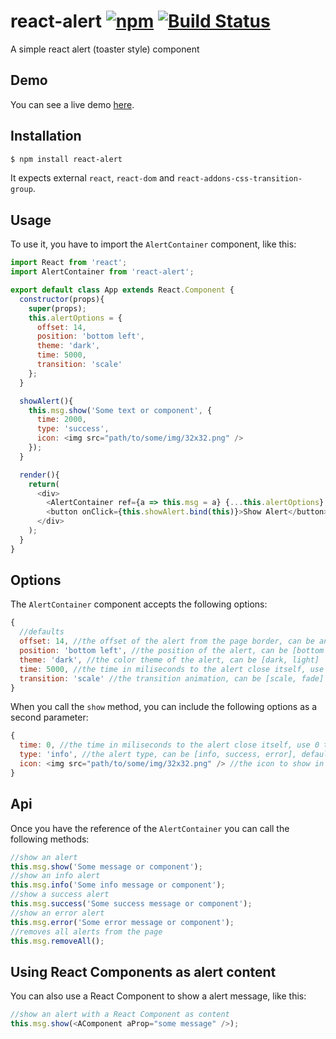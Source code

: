 # react-alert [![npm](https://badge.fury.io/js/react-alert.svg)](http://badge.fury.io/js/react-alert) [![Build Status](https://travis-ci.org/schiehll/react-alert.svg?branch=master)](https://travis-ci.org/schiehll/react-alert)

A simple react alert (toaster style) component

## Demo

You can see a live demo [here](http://schiehll.github.io/react-alert/).

## Installation

```bash
$ npm install react-alert
```

It expects external `react`, `react-dom` and `react-addons-css-transition-group`.

## Usage

To use it, you have to import the `AlertContainer` component, like this:

```js
import React from 'react';
import AlertContainer from 'react-alert';

export default class App extends React.Component {
  constructor(props){
    super(props);
    this.alertOptions = {
      offset: 14,
      position: 'bottom left',
      theme: 'dark',
      time: 5000,
      transition: 'scale'
    };
  }

  showAlert(){
    this.msg.show('Some text or component', {
      time: 2000,
      type: 'success',
      icon: <img src="path/to/some/img/32x32.png" />
    });
  }

  render(){
    return(
      <div>
        <AlertContainer ref={a => this.msg = a} {...this.alertOptions} />
        <button onClick={this.showAlert.bind(this)}>Show Alert</button>
      </div>
    );
  }
}
```

## Options

The `AlertContainer` component accepts the following options:

```js
{
  //defaults
  offset: 14, //the offset of the alert from the page border, can be any number
  position: 'bottom left', //the position of the alert, can be [bottom left, bottom right, top left, top right]
  theme: 'dark', //the color theme of the alert, can be [dark, light]
  time: 5000, //the time in miliseconds to the alert close itself, use 0 to prevent auto close (apply to all alerts)
  transition: 'scale' //the transition animation, can be [scale, fade]
}
```

When you call the `show` method, you can include the following options as a second parameter:

```js
{
  time: 0, //the time in miliseconds to the alert close itself, use 0 to prevent auto close (apply to this alert only), default is 5000
  type: 'info', //the alert type, can be [info, success, error], default is info
  icon: <img src="path/to/some/img/32x32.png" /> //the icon to show in the alert, if none is given the default of each type will be showed
}
```

## Api

Once you have the reference of the `AlertContainer` you can call the following methods:

```js
//show an alert
this.msg.show('Some message or component');
//show an info alert
this.msg.info('Some info message or component');
//show a success alert
this.msg.success('Some success message or component');
//show an error alert
this.msg.error('Some error message or component');
//removes all alerts from the page
this.msg.removeAll();
```
## Using React Components as alert content

You can also use a React Component to show a alert message, like this:

```js
//show an alert with a React Component as content
this.msg.show(<AComponent aProp="some message" />);
```